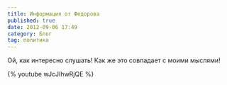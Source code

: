 ```yaml
---
title: Информация от Федорова
published: true
date: 2012-09-06 17:49
category: Блог
tag: политика
---
```

Ой, как интересно слушать! Как же это совпадает с моими мыслями!

<!-- liquid_tags plugin -->
{% youtube wJcJIhwRjQE %}
